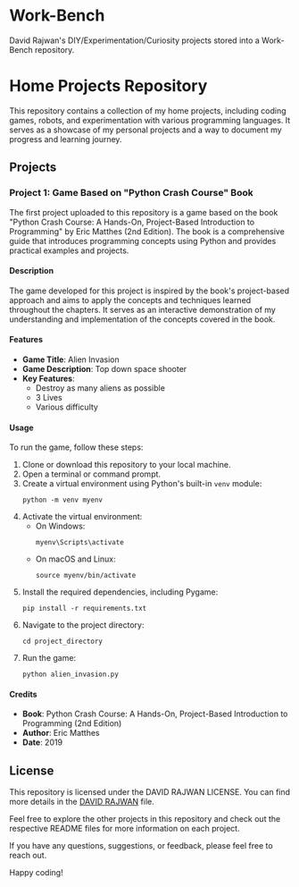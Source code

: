 # Work-Bench
David Rajwan's DIY/Experimentation/Curiosity projects stored into a Work-Bench repository. 

# Home Projects Repository

This repository contains a collection of my home projects, including coding games, robots, and experimentation with various programming languages. It serves as a showcase of my personal projects and a way to document my progress and learning journey.

## Projects

### Project 1: Game Based on "Python Crash Course" Book

The first project uploaded to this repository is a game based on the book "Python Crash Course: A Hands-On, Project-Based Introduction to Programming" by Eric Matthes (2nd Edition). The book is a comprehensive guide that introduces programming concepts using Python and provides practical examples and projects.

#### Description

The game developed for this project is inspired by the book's project-based approach and aims to apply the concepts and techniques learned throughout the chapters. It serves as an interactive demonstration of my understanding and implementation of the concepts covered in the book.

#### Features

- **Game Title**: Alien Invasion
- **Game Description**: Top down space shooter
- **Key Features**:
  - Destroy as many aliens as possible
  - 3 Lives
  - Various difficulty

#### Usage

To run the game, follow these steps:

1. Clone or download this repository to your local machine.
2. Open a terminal or command prompt.
3. Create a virtual environment using Python's built-in `venv` module:
    ```shell
    python -m venv myenv
    ```
4. Activate the virtual environment:
    - On Windows:
        ```shell
        myenv\Scripts\activate
        ```
    - On macOS and Linux:
        ```shell
        source myenv/bin/activate
        ```
5. Install the required dependencies, including Pygame:
    ```shell
    pip install -r requirements.txt
    ```
6. Navigate to the project directory:
    ```shell
    cd project_directory
    ```
7. Run the game:
    ```shell
    python alien_invasion.py
    ```

#### Credits

- **Book**: Python Crash Course: A Hands-On, Project-Based Introduction to Programming (2nd Edition)
- **Author**: Eric Matthes
- **Date**: 2019

## License

This repository is licensed under the DAVID RAJWAN LICENSE. You can find more details in the [DAVID RAJWAN](DR) file.

Feel free to explore the other projects in this repository and check out the respective README files for more information on each project.

If you have any questions, suggestions, or feedback, please feel free to reach out.

Happy coding!



